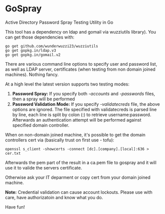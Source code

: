 # GoSpray
Active Directory Password Spray Testing Utility in Go

This tool has a dependency on ldap and gomail via wuzziutils library). You can get those dependencies with:
```
go get github.com/wunderwuzzi23/wuzziutils
go get gopkg.in/ldap.v3
go get gopkg.in/gomail.v2
```

There are various command line options to specify user and password list, as well as LDAP server, certificates (when testing from non domain joined machines). Nothing fancy.

At a high level the latest version supports two testing modes:
1. **Password Spray:** If you specify both *-accounts* and *-passwords* files, then a spray will be performed
2. **Password Validation Mode:** If you specify *-validatecreds* file, the above options are ignored. The file specified with validatecreds   is parsed line by line, each line is split by colon (:) to retrieve username:password. Afterwards an authentication attempt will be performed against specified domain controller.

When on non-domain joined machine, it's possible to get the domain controllers cert via (basically trust on first use - tofu):

```
openssl s_client -showcerts -connect [dc].[company].[local]:636 > cer.txt
```
Afterwards the pem part of the result in a ca.pem file to gospray and it will use it to valide the servers certificate.

Otherwise ask your IT deparment or copy cert from your domain joined machine.

**Note:** Credential validation can cause account lockouts. Please use with care, have authorizatoin and know what you do.

Have fun!
